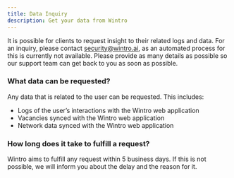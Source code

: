 ```yaml
---
title: Data Inquiry
description: Get your data from Wintro
---
```


It is possible for clients to request insight to their related logs and data. For an inquiry, please contact [security@wintro.ai](mailto:security@wintro.ai), as an automated process for this is currently not available. Please provide as many details as possible so our support team can get back to you as soon as possible.

### What data can be requested?

Any data that is related to the user can be requested. This includes:

*   Logs of the user’s interactions with the Wintro web application
*   Vacancies synced with the Wintro web application
*   Network data synced with the Wintro web application

### How long does it take to fulfill a request?

Wintro aims to fulfill any request within 5 business days. If this is not possible, we will inform you about the delay and the reason for it.
